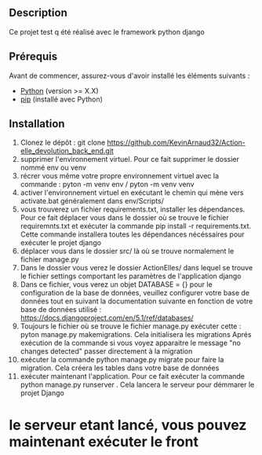 
## Description

Ce projet test q été réalisé avec le framework python django 

## Prérequis

Avant de commencer, assurez-vous d'avoir installé les éléments suivants :

- [Python](https://www.python.org/) (version >= X.X)
- [pip](https://pip.pypa.io/en/stable/) (installé avec Python)

## Installation

1. Clonez le dépôt : git clone https://github.com/KevinArnaud32/Action-elle_devolution_back_end.git
2. supprimer l'environnement virtuel. Pour ce fait supprimer le dossier nommé env ou venv
3. récrer vous même votre propre environnement virtuel avec la commande : pyton -m venv env / pyton -m venv venv
4. activer l'environnement virtuel en exécutant le chemin qui mène vers activate.bat généralement dans env/Scripts/
5. vous trouverez un fichier requirements.txt, installer les dépendances. Pour ce fait déplacer vous dans le dossier où se trouve le fichier requiremnts.txt et exécuter la commande pip install -r requirements.txt.
Cette commande installera toutes les dépendances nécéssaires pour exécuter le projet django
6. déplacer vous dans le dossier src/ là où se trouve normalement le fichier manage.py
7. Dans le dossier vous verez le dossier ActionElles/ dans lequel se trouve le fichier settings comportant les paramètres de l'application django
8. Dans ce fichier, vous verez un objet DATABASE = {} pour le configuration de la base de données, veuillez configurer votre base de données tout en suivant la documentation suivante en fonction de votre base de données utilisé : https://docs.djangoproject.com/en/5.1/ref/databases/
9. Toujours le fichier où se trouve le fichier manage.py exécuter cette : pyton manage.py makemigrations. Cela initialisera les migrations
Aprés exécution de la commande si vous voyez apparaitre le message "no changes detected" passer directement à la migration
10. exécuter la commande python manage.py migrate pour faire la migration. Cela créera les tables dans votre base de données
11. exécuter maintenant l'application. Pour ce fait exécuter la commande python manage.py runserver . Cela lancera le serveur pour démmarer le projet Django

# le serveur etant lancé, vous pouvez maintenant exécuter le front
